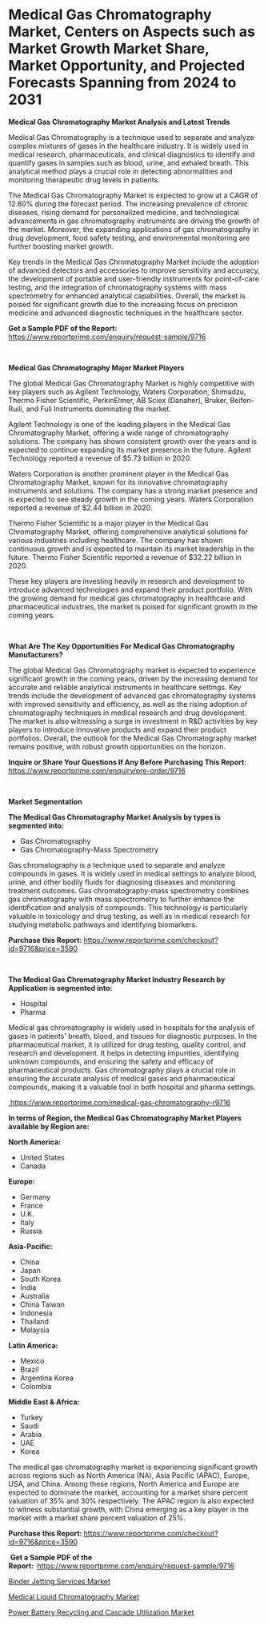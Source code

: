 <p><h1>Medical Gas Chromatography Market, Centers on Aspects such as Market Growth Market Share, Market Opportunity, and Projected Forecasts Spanning from 2024 to 2031</h1></p><p><strong>Medical Gas Chromatography Market Analysis and Latest Trends</strong></p>
<p><p>Medical Gas Chromatography is a technique used to separate and analyze complex mixtures of gases in the healthcare industry. It is widely used in medical research, pharmaceuticals, and clinical diagnostics to identify and quantify gases in samples such as blood, urine, and exhaled breath. This analytical method plays a crucial role in detecting abnormalities and monitoring therapeutic drug levels in patients.</p><p>The Medical Gas Chromatography Market is expected to grow at a CAGR of 12.60% during the forecast period. The increasing prevalence of chronic diseases, rising demand for personalized medicine, and technological advancements in gas chromatography instruments are driving the growth of the market. Moreover, the expanding applications of gas chromatography in drug development, food safety testing, and environmental monitoring are further boosting market growth.</p><p>Key trends in the Medical Gas Chromatography Market include the adoption of advanced detectors and accessories to improve sensitivity and accuracy, the development of portable and user-friendly instruments for point-of-care testing, and the integration of chromatography systems with mass spectrometry for enhanced analytical capabilities. Overall, the market is poised for significant growth due to the increasing focus on precision medicine and advanced diagnostic techniques in the healthcare sector.</p></p>
<p><strong>Get a Sample PDF of the Report:&nbsp;</strong> <a href="https://www.reportprime.com/enquiry/request-sample/9716">https://www.reportprime.com/enquiry/request-sample/9716</a></p>
<p>&nbsp;</p>
<p><strong>Medical Gas Chromatography Major Market Players</strong></p>
<p><p>The global Medical Gas Chromatography Market is highly competitive with key players such as Agilent Technology, Waters Corporation, Shimadzu, Thermo Fisher Scientific, PerkinElmer, AB Sciex (Danaher), Bruker, Beifen-Ruili, and Fuli Instruments dominating the market.</p><p>Agilent Technology is one of the leading players in the Medical Gas Chromatography Market, offering a wide range of chromatography solutions. The company has shown consistent growth over the years and is expected to continue expanding its market presence in the future. Agilent Technology reported a revenue of $5.73 billion in 2020.</p><p>Waters Corporation is another prominent player in the Medical Gas Chromatography Market, known for its innovative chromatography instruments and solutions. The company has a strong market presence and is expected to see steady growth in the coming years. Waters Corporation reported a revenue of $2.44 billion in 2020.</p><p>Thermo Fisher Scientific is a major player in the Medical Gas Chromatography Market, offering comprehensive analytical solutions for various industries including healthcare. The company has shown continuous growth and is expected to maintain its market leadership in the future. Thermo Fisher Scientific reported a revenue of $32.22 billion in 2020.</p><p>These key players are investing heavily in research and development to introduce advanced technologies and expand their product portfolio. With the growing demand for medical gas chromatography in healthcare and pharmaceutical industries, the market is poised for significant growth in the coming years.</p></p>
<p>&nbsp;</p>
<p><strong>What Are The Key Opportunities For Medical Gas Chromatography Manufacturers?</strong></p>
<p><p>The global Medical Gas Chromatography market is expected to experience significant growth in the coming years, driven by the increasing demand for accurate and reliable analytical instruments in healthcare settings. Key trends include the development of advanced gas chromatography systems with improved sensitivity and efficiency, as well as the rising adoption of chromatography techniques in medical research and drug development. The market is also witnessing a surge in investment in R&D activities by key players to introduce innovative products and expand their product portfolios. Overall, the outlook for the Medical Gas Chromatography market remains positive, with robust growth opportunities on the horizon.</p></p>
<p><strong>Inquire or Share Your Questions If Any Before Purchasing This Report:</strong> <a href="https://www.reportprime.com/enquiry/pre-order/9716">https://www.reportprime.com/enquiry/pre-order/9716</a></p>
<p>&nbsp;</p>
<p><strong>Market Segmentation</strong></p>
<p><strong>The Medical Gas Chromatography Market Analysis by types is segmented into:</strong></p>
<p><ul><li>Gas Chromatography</li><li>Gas Chromatography-Mass Spectrometry</li></ul></p>
<p><p>Gas chromatography is a technique used to separate and analyze compounds in gases. It is widely used in medical settings to analyze blood, urine, and other bodily fluids for diagnosing diseases and monitoring treatment outcomes. Gas chromatography-mass spectrometry combines gas chromatography with mass spectrometry to further enhance the identification and analysis of compounds. This technology is particularly valuable in toxicology and drug testing, as well as in medical research for studying metabolic pathways and identifying biomarkers.</p></p>
<p><strong>Purchase this Report:&nbsp;</strong><a href="https://www.reportprime.com/checkout?id=9716&price=3590">https://www.reportprime.com/checkout?id=9716&price=3590</a></p>
<p>&nbsp;</p>
<p><strong>The Medical Gas Chromatography Market Industry Research by Application is segmented into:</strong></p>
<p><ul><li>Hospital</li><li>Pharma</li></ul></p>
<p><p>Medical gas chromatography is widely used in hospitals for the analysis of gases in patients' breath, blood, and tissues for diagnostic purposes. In the pharmaceutical market, it is utilized for drug testing, quality control, and research and development. It helps in detecting impurities, identifying unknown compounds, and ensuring the safety and efficacy of pharmaceutical products. Gas chromatography plays a crucial role in ensuring the accurate analysis of medical gases and pharmaceutical compounds, making it a valuable tool in both hospital and pharma settings.</p></p>
<p><a href="https://www.reportprime.com/medical-gas-chromatography-r9716">&nbsp;https://www.reportprime.com/medical-gas-chromatography-r9716</a></p>
<p><strong>In terms of Region, the Medical Gas Chromatography Market Players available by Region are:</strong></p>
<p>
    <p> <strong> North America: </strong>
        <ul>
            <li>United States</li>
            <li>Canada</li>
        </ul>
        </p> 
    <p> <strong> Europe: </strong>
        <ul>
            <li>Germany</li>
            <li>France</li>
            <li>U.K.</li>
            <li>Italy</li>
            <li>Russia</li>
        </ul>
        </p> 
    <p> <strong> Asia-Pacific: </strong>
        <ul>
            <li>China</li>
            <li>Japan</li>
            <li>South Korea</li>
            <li>India</li>
            <li>Australia</li>
            <li>China Taiwan</li>
            <li>Indonesia</li>
            <li>Thailand</li>
            <li>Malaysia</li>
        </ul>
        </p> 
    <p> <strong> Latin America: </strong>
        <ul>
            <li>Mexico</li>
            <li>Brazil</li>
            <li>Argentina Korea</li>
            <li>Colombia</li>
        </ul>
        </p> 
    <p> <strong> Middle East & Africa: </strong>
        <ul>
            <li>Turkey</li>
            <li>Saudi</li>
            <li>Arabia</li>
            <li>UAE</li>
            <li>Korea</li>
        </ul>
    </p>
    </p>
<p><p>The medical gas chromatography market is experiencing significant growth across regions such as North America (NA), Asia Pacific (APAC), Europe, USA, and China. Among these regions, North America and Europe are expected to dominate the market, accounting for a market share percent valuation of 35% and 30% respectively. The APAC region is also expected to witness substantial growth, with China emerging as a key player in the market with a market share percent valuation of 25%.</p></p>
<p><strong>Purchase this Report: </strong><a href="https://www.reportprime.com/checkout?id=9716&price=3590">https://www.reportprime.com/checkout?id=9716&price=3590</a></p>
<p>&nbsp;<strong>Get a Sample PDF of the Report:&nbsp;&nbsp;</strong><a href="https://www.reportprime.com/enquiry/request-sample/9716">https://www.reportprime.com/enquiry/request-sample/9716</a></p>
<p><strong></strong></p>
<p><p><a href="https://view.publitas.com/reportprime-1/emerging-trends-in-binder-jetting-services-market-global-outlook-and-future-prospects-from-2024-2031/">Binder Jetting Services Market</a></p><p><a href="https://github.com/nafisalvee228/Market-Research-Report-List-1/blob/main/medical-liquid-chromatography-market.md">Medical Liquid Chromatography Market</a></p><p><a href="https://view.publitas.com/reportprime-1/power-battery-recycling-and-cascade-utilization-market-size-share-trends-analysis-report-by-product-lithium-iron-phosphate-battery-ternary-battery-other-and-segment-forecasts-2024-2031/">Power Battery Recycling and Cascade Utilization Market</a></p></p>